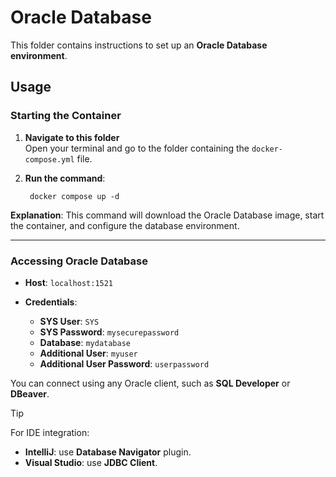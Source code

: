 # Oracle Database

This folder contains instructions to set up an **Oracle Database environment**.

## Usage

### Starting the Container

1. **Navigate to this folder**  
   Open your terminal and go to the folder containing the `docker-compose.yml` file.

2. **Run the command**:

        docker compose up -d

**Explanation**: This command will download the Oracle Database image, start the container, and configure the database environment.

---

### Accessing Oracle Database

* **Host**: `localhost:1521`
* **Credentials**:

  * **SYS User**: `SYS`
  * **SYS Password**: `mysecurepassword`
  * **Database**: `mydatabase`
  * **Additional User**: `myuser`
  * **Additional User Password**: `userpassword`

You can connect using any Oracle client, such as **SQL Developer** or **DBeaver**.


> [!TIP]
>For IDE integration:
>* **IntelliJ**: use **Database Navigator** plugin.
>* **Visual Studio**: use **JDBC Client**.